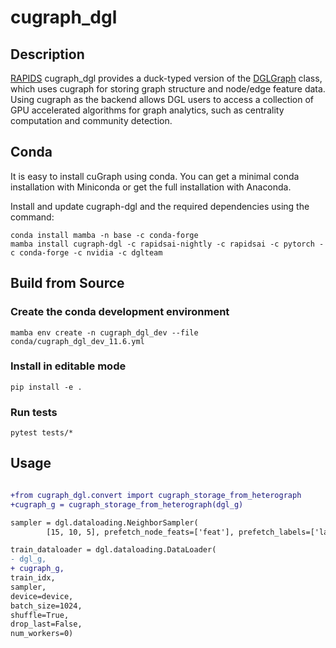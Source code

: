 # cugraph_dgl

## Description

[RAPIDS](https://rapids.ai) cugraph_dgl provides a duck-typed version of the [DGLGraph](https://docs.dgl.ai/api/python/dgl.DGLGraph.html#dgl.DGLGraph) class, which uses cugraph for storing graph structure and node/edge feature data.  Using cugraph as the backend allows DGL users to access a collection of GPU accelerated algorithms for graph analytics, such as centrality computation and community detection. 

## Conda

It is easy to install cuGraph using conda. You can get a minimal conda installation with Miniconda or get the full installation with Anaconda.

Install and update cugraph-dgl and the required dependencies using the command:

```
conda install mamba -n base -c conda-forge
mamba install cugraph-dgl -c rapidsai-nightly -c rapidsai -c pytorch -c conda-forge -c nvidia -c dglteam
```

## Build from Source

### Create the conda development environment
```
mamba env create -n cugraph_dgl_dev --file conda/cugraph_dgl_dev_11.6.yml
```

### Install  in editable mode
```
pip install -e . 
```

### Run tests

```
pytest tests/*
```


## Usage
```diff

+from cugraph_dgl.convert import cugraph_storage_from_heterograph
+cugraph_g = cugraph_storage_from_heterograph(dgl_g)

sampler = dgl.dataloading.NeighborSampler(
        [15, 10, 5], prefetch_node_feats=['feat'], prefetch_labels=['label'])

train_dataloader = dgl.dataloading.DataLoader(
- dgl_g, 
+ cugraph_g,
train_idx, 
sampler, 
device=device, 
batch_size=1024,
shuffle=True,
drop_last=False, 
num_workers=0)
```


